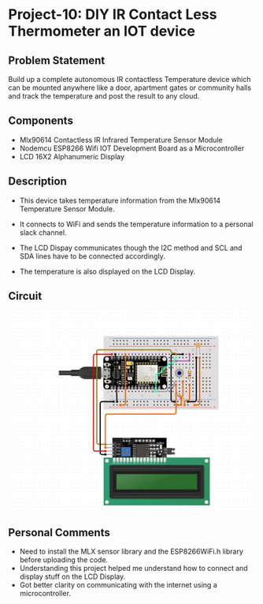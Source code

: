 # Project-10: DIY IR Contact Less Thermometer an IOT device
## Problem Statement
Build up a complete autonomous IR contactless Temperature device which can be mounted anywhere like a door, apartment gates or community halls and track the temperature and post the result to any cloud.
## Components
* Mlx90614 Contactless IR Infrared Temperature Sensor Module
* Nodemcu ESP8266 Wifi IOT Development Board as a Microcontroller
* LCD 16X2 Alphanumeric Display
## Description
* This device takes temperature information from the Mlx90614 Temperature Sensor Module.

* It connects to WiFi and sends the temperature information to a personal slack channel.

* The LCD Dispay communicates though the I2C method and SCL and SDA lines have to be connected accordingly.

* The temperature is also displayed on the LCD Display.
## Circuit
![](capture_z5AQbA3y6s.jpg)

## Personal Comments
* Need to install the MLX sensor library and the ESP8266WiFi.h library before uploading the code.
* Understanding this project helped me understand how to connect and display stuff on the LCD Display.
* Got better clarity on communicating with the internet using a microcontroller.
